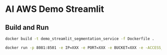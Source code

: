 # AI AWS Demo Streamlit

## Build and Run

```bash
docker build -t demo_streamlit_segmentation_service -f Dockerfile .
```

```bash
docker run -p 8081:8501 -e IP=XXX -e PORT=XXX -e BUCKET=XXX -e -ACCESS_KEY=XXX -e SECRET_KEY=XXX demo_streamlit_segmentation_service
```